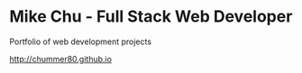 # Mike Chu - Full Stack Web Developer

Portfolio of web development projects

http://chummer80.github.io
